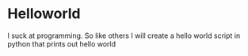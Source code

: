 # Helloworld
I suck at programming. So like others I will create a hello world script in python that prints out hello world
